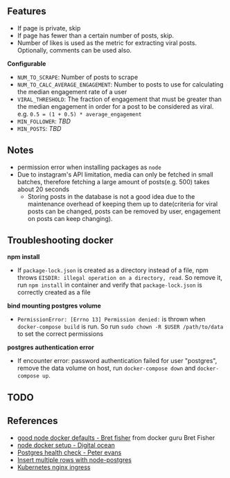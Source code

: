 ## Features
* If page is private, skip
* If page has fewer than a certain number of posts, skip.
* Number of likes is used as the metric for extracting viral posts. Optionally, comments can be used also.

**Configurable**  
* `NUM_TO_SCRAPE`: Number of posts to scrape
* `NUM_TO_CALC_AVERAGE_ENGAGEMENT`: Number to posts to use for calculating the median engagement rate of a user
* `VIRAL_THRESHOLD`: The fraction of engagement that must be greater than the median engagement in order for a post to be considered as viral. e.g. `0.5 = (1 + 0.5) * average_engagement`
* `MIN_FOLLOWER`: *TBD*
* `MIN_POSTS`: *TBD*

## Notes
* permission error when installing packages as `node`
* Due to instagram's API limitation, media can only be fetched in small batches, therefore fetching a large amount of posts(e.g. 500) takes about 20 seconds
  * Storing posts in the database is not a good idea due to the maintenance overhead of keeping them up to date(criteria for viral posts can be changed, posts can be removed by user, engagement on posts can keep changing).

## Troubleshooting docker
**npm install**
* If `package-lock.json` is created as a directory instead of a file, npm throws `EISDIR: illegal operation on a directory, read`. So remove it, run `npm install` in container and verify that `package-lock.json` is correctly created as a file

**bind mounting postgres volume**
* `PermissionError: [Errno 13] Permission denied:` is thrown when `docker-compose build` is run. So run `sudo chown -R $USER /path/to/data` to set the correct permissions

**postgres authentication error**
* If encounter error: password authentication failed for user "postgres", remove the data volume on host, run `docker-compose down` and `docker-compose up`. 

## TODO

## References
* [good node docker defaults - Bret fisher](https://github.com/BretFisher/node-docker-good-defaults) from docker guru Bret Fisher
* [node docker setup - Digital ocean](https://www.digitalocean.com/community/tutorials/how-to-build-a-node-js-application-with-docker)
* [Postgres health check - Peter evans](https://github.com/peter-evans/docker-compose-healthcheck)
* [Insert multiple rows with node-postgres](https://github.com/brianc/node-postgres/issues/957)
* [Kubernetes nginx ingress](https://www.digitalocean.com/community/tutorials/how-to-set-up-an-nginx-ingress-with-cert-manager-on-digitalocean-kubernetes)
